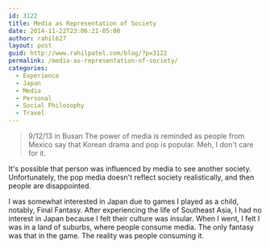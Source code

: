 ```yaml
---
id: 3122
title: Media as Representation of Society
date: 2014-11-22T23:06:21-05:00
author: rahil627
layout: post
guid: http://www.rahilpatel.com/blog/?p=3122
permalink: /media-as-representation-of-society/
categories:
  - Experience
  - Japan
  - Media
  - Personal
  - Social Philosophy
  - Travel
---
```

<blockquote>9/12/13 in Busan
The power of media is reminded as people from Mexico say that Korean drama and pop is popular. Meh, I don't care for it.</blockquote>

It's possible that person was influenced by media to see another society. Unfortunately, the pop media doesn't reflect society realistically, and then people are disappointed.

I was somewhat interested in Japan due to games I played as a child, notably, Final Fantasy. After experiencing the life of Southeast Asia, I had no interest in Japan because I felt their culture was insular. When I went, I felt I was in a land of suburbs, where people consume media. The only fantasy was that in the game. The reality was people consuming it.